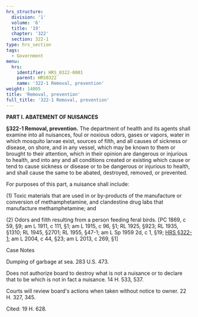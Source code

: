 ```yaml
---
hrs_structure:
  division: '1'
  volume: '6'
  title: '19'
  chapter: '322'
  section: 322-1
type: hrs_section
tags:
  - Government
menu:
  hrs:
    identifier: HRS_0322-0001
    parent: HRS0322
    name: '322-1 Removal, prevention'
weight: 14005
title: 'Removal, prevention'
full_title: '322-1 Removal, prevention'
---
```

**PART I. ABATEMENT OF NUISANCES**

**§322-1 Removal, prevention.** The department of health and its agents shall examine into all nuisances, foul or noxious odors, gases or vapors, water in which mosquito larvae exist, sources of filth, and all causes of sickness or disease, on shore, and in any vessel, which may be known to them or brought to their attention, which in their opinion are dangerous or injurious to health, and into any and all conditions created or existing which cause or tend to cause sickness or disease or to be dangerous or injurious to health, and shall cause the same to be abated, destroyed, removed, or prevented.

For purposes of this part, a nuisance shall include:

(1) Toxic materials that are used in or by-products of the manufacture or conversion of methamphetamine, and clandestine drug labs that manufacture methamphetamine; and

(2) Odors and filth resulting from a person feeding feral birds. [PC 1869, c 59, §9; am L 1911, c 111, §1; am L 1915, c 96, §1; RL 1925, §923; RL 1935, §1310; RL 1945, §2701; RL 1955, §47-1; am L Sp 1959 2d, c 1, §19; [HRS §322-1](/title-19/chapter-322/section-322-1/); am L 2004, c 44, §23; am L 2013, c 269, §1]

Case Notes

Dumping of garbage at sea. 283 U.S. 473.

Does not authorize board to destroy what is not a nuisance or to declare that to be which is not in fact a nuisance. 14 H. 533, 537.

Courts will review board's actions when taken without notice to owner. 22 H. 327, 345.

Cited: 19 H. 628.